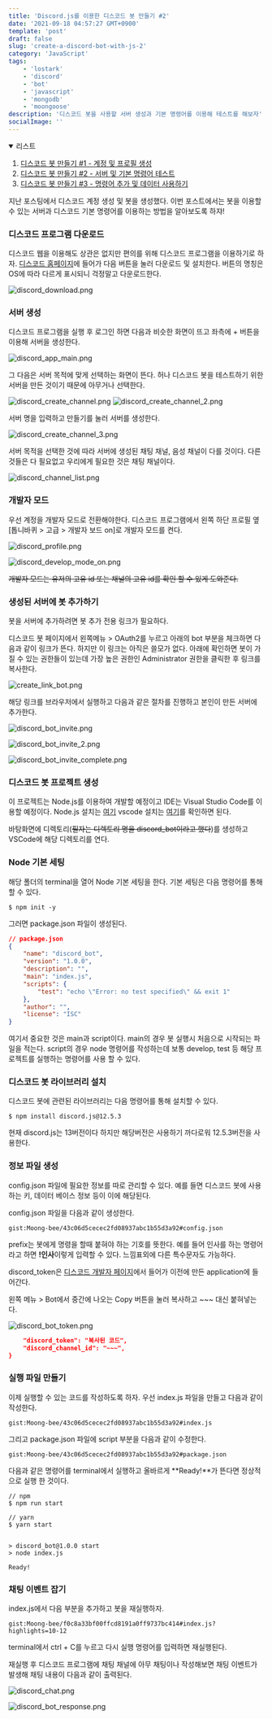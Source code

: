 ```yaml
---
title: 'Discord.js를 이용한 디스코드 봇 만들기 #2'
date: '2021-09-18 04:57:27 GMT+0900'
template: 'post'
draft: false
slug: 'create-a-discord-bot-with-js-2'
category: 'JavaScript'
tags:
    - 'lostark'
    - 'discord'
    - 'bot'
    - 'javascript'
    - 'mongodb'
    - 'moongoose'
description: '디스코드 봇을 사용할 서버 생성과 기본 명령어를 이용해 테스트를 해보자'
socialImage: ''
---
```


<details open>
  <summary>리스트</summary>

1. [디스코드 봇 만들기 #1 - 계정 및 프로필 생성](/posts/create-a-discord-bot-with-js-1)
2. [디스코드 봇 만들기 #2 - 서버 및 기본 명령어 테스트](/posts/create-a-discord-bot-with-js-2)
3. [디스코드 봇 만들기 #3 - 명령어 추가 및 데이터 사용하기](/posts/create-a-discord-bot-with-js-3)

</details>

지난 포스팅에서 디스코드 계정 생성 및 봇을 생성했다. 이번 포스트에서는 봇을 이용할 수 있는 서버과 디스코드 기본 명령어를 이용하는 방법을 알아보도록 하쟈!

### 디스코드 프로그램 다운로드

디스코드 웹을 이용해도 상관은 없지만 편의를 위해 디스코드 프로그램을 이용하기로 하자. [디스코드 홈페이지](https://discord.com)에 들어가 다음 버튼을 눌러 다운로드 및 설치한다. 버튼의 명칭은 OS에 따라 다르게 표시되니 걱정말고 다운로드한다.

<div class='picture'>

![discord_download.png](/media/discord_download.png)

</div>

### 서버 생성

디스코드 프로그램을 실행 후 로그인 하면 다음과 비슷한 화면이 뜨고 좌측에 \+ 버튼을 이용해 서버을 생성한다.

<div class='picture'>

![discord_app_main.png](/media/discord_app_main.png)

</div>

그 다음은 서버 목적에 맞게 선택하는 화면이 뜬다. 허나 디스코드 봇을 테스트하기 위한 서버을 만든 것이기 때문에 아무거나 선택한다.

<div class='picture'>

![discord_create_channel.png](/media/discord_create_channel.png)
![discord_create_channel_2.png](/media/discord_create_channel_2.png)

</div>

서버 명을 입력하고 만들기를 눌러 서버를 생성한다.

<div class='picture'>

![discord_create_channel_3.png](/media/discord_create_channel_3.png)

</div>

서버 목적을 선택한 것에 따라 서버에 생성된 채팅 채널, 음성 채널이 다를 것이다. 다른 것들은 다 필요없고 우리에게 필요한 것은 채팅 채널이다.

![discord_channel_list.png](/media/discord_channel_list.png)

### 개발자 모드

우선 계정을 개발자 모드로 전환해야한다. 디스코드 프로그램에서 왼쪽 하단 프로필 옆 [톱니바퀴 > 고급 > 개발자 보드 on]로 개발자 모드를 켠다.

<div class='picture'>

![discord_profile.png](/media/discord_profile.png)

![discord_develop_mode_on.png](/media/discord_develop_mode_on.png)

</div>

~~개발자 모드는 유저의 고유 id 또는 채널의 고유 id를 확인 할 수 있게 도와준다.~~

### 생성된 서버에 봇 추가하기

봇을 서버에 추가하려면 봇 추가 전용 링크가 필요하다.

디스코드 봇 페이지에서 왼쪽메뉴 > OAuth2를 누르고 아래의 bot 부분을 체크하면 다음과 같이 링크가 뜬다. 하지만 이 링크는 아직은 쓸모가 없다. 아래에 확인하면 봇이 가질 수 있는 권한들이 있는데 가장 높은 권한인 Administrator 권한을 클릭한 후 링크를 복사한다.

<div class='picture'>

![create_link_bot.png](/media/create_link_bot.png)

</div>

해당 링크를 브라우저에서 실행하고 다음과 같은 절차를 진행하고 본인이 만든 서버에 추가한다.

<div class='picture'>

![discord_bot_invite.png](/media/discord_bot_invite.png)

![discord_bot_invite_2.png](/media/discord_bot_invite_2.png)

![discord_bot_invite_complete.png](/media/discord_bot_invite_complete.png)

</div>

### 디스코드 봇 프로젝트 생성

이 프로젝트는 Node.js를 이용하여 개발할 예정이고 IDE는 Visual Studio Code를 이용할 예정이다. Node.js 설치는 [여기](/posts/install-node-js) vscode 설치는 [여기](/posts/install-vscode)를 확인하면 된다.

바탕화면에 디렉토리(~~필자는 디렉토리 명을 discord_bot이라고 했다~~)를 생성하고 VSCode에 해당 디렉토리를 연다.

### Node 기본 세팅

해당 폴더의 terminal을 열어 Node 기본 세팅을 한다. 기본 세팅은 다음 명령어를 통해 할 수 있다.

```
$ npm init -y
```

그러면 package.json 파일이 생성된다.

```json
// package.json
{
    "name": "discord_bot",
    "version": "1.0.0",
    "description": "",
    "main": "index.js",
    "scripts": {
        "test": "echo \"Error: no test specified\" && exit 1"
    },
    "author": "",
    "license": "ISC"
}
```

여기서 중요한 것은 main과 script이다. main의 경우 봇 실행시 처음으로 시작되는 파일을 적는다. script의 경우 node 명령어를 작성하는데 보통 develop, test 등 해당 프로젝트를 실행하는 명령어를 사용 할 수 있다.

### 디스코드 봇 라이브러리 설치

디스코드 봇에 관련된 라이브러리는 다음 명령어를 통해 설치할 수 있다.

```
$ npm install discord.js@12.5.3
```

현재 discord.js는 13버전이다 하지만 해당버전은 사용하기 까다로워 12.5.3버전을 사용한다.

### 정보 파일 생성

config.json 파일에 필요한 정보를 따로 관리할 수 있다. 예를 들면 디스코드 봇에 사용하는 키, 데이터 베이스 정보 등이 이에 해당된다.

config.json 파일을 다음과 같이 생성한다.

`gist:Moong-bee/43c06d5cecec2fd08937abc1b55d3a92#config.json`

prefix는 봇에게 명령을 할때 붙혀야 하는 기호를 뜻한다. 예를 들어 인사를 하는 명령어라고 하면 **!인사**이렇게 입력할 수 있다. 느낌표외에 다른 특수문자도 가능하다.

discord_token은 [디스코드 개발자 페이지](https://discord.com/developers/applications)에서 들어가 이전에 만든 application에 들어간다.

왼쪽 메뉴 > Bot에서 중간에 나오는 Copy 버튼을 눌러 복사하고 ~~~ 대신 붙혀넣는다.

<div class='picture'>

![discord_bot_token.png](/media/discord_bot_token.png)

</div>

```json
    "discord_token": "복사된 코드",
    "discord_channel_id": "~~~",
}
```

### 실행 파일 만들기

이제 실행할 수 있는 코드를 작성하도록 하자. 우선 index.js 파일을 만들고 다음과 같이 작성한다.

`gist:Moong-bee/43c06d5cecec2fd08937abc1b55d3a92#index.js`

그리고 package.json 파일에 script 부분을 다음과 같이 수정한다.

`gist:Moong-bee/43c06d5cecec2fd08937abc1b55d3a92#package.json`

다음과 같은 명령어를 terminal에서 실행하고 올바르게 **Ready!**가 뜬다면 정상적으로 실행 한 것이다.

```
// npm
$ npm run start

// yarn
$ yarn start


> discord_bot@1.0.0 start
> node index.js

Ready!
```

### 채팅 이벤트 잡기

index.js에서 다음 부분을 추가하고 봇을 재실행하자.

`gist:Moong-bee/f0c8a33bf00ffcd8191a0ff9737bc414#index.js?highlights=10-12`

terminal에서 ctrl + C를 누르고 다시 실행 명령어를 입력하면 재실행된다.

재실행 후 디스코드 프로그램에 채팅 채널에 아무 채팅이나 작성해보면 채팅 이벤트가 발생해 채팅 내용이 다음과 같이 출력된다.

<div class='picture'>

![discord_chat.png](/media/discord_chat.png)

![discord_bot_response.png](/media/discord_bot_response.png)

</div>
